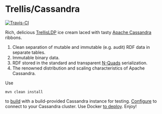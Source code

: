 # Trellis/Cassandra

[![Travis-CI](https://travis-ci.com/trellis-ldp/trellis-cassandra.svg?branch=master)](https://travis-ci.com/trellis-ldp/trellis-cassandra)

Rich, delicious [TrellisLDP](https://github.com/trellis-ldp/trellis) ice cream laced with tasty [Apache Cassandra](https://cassandra.apache.org/) ribbons.

1. Clean separation of mutable and immutable (e.g. audit) RDF data in separate tables.
2. Immutable binary data.
2. RDF stored in the standard and transparent [N-Quads](https://www.w3.org/TR/n-quads/) serialization.
3. The renowned distribution and scaling characteristics of Apache Cassandra.

Use
```
mvn clean install
```
to [build](wiki/Building-and-running) with a build-provided Cassandra instance for testing. [Configure](wiki/Configuration) to connect to your Cassandra cluster. Use Docker [to deploy](wiki/Docker-machinery). Enjoy!

